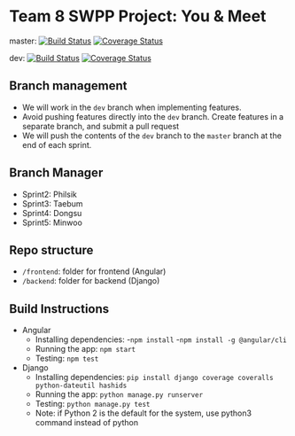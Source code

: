 # Team 8 SWPP Project: You & Meet

master:
[![Build Status](https://travis-ci.org/swsnu/swpp17-team8.svg?branch=master)](https://travis-ci.org/swsnu/swpp17-team8)
[![Coverage Status](https://coveralls.io/repos/github/swsnu/swpp17-team8/badge.svg?branch=master)](https://coveralls.io/github/swsnu/swpp17-team8?branch=master)

dev:
[![Build Status](https://travis-ci.org/swsnu/swpp17-team8.svg?branch=dev)](https://travis-ci.org/swsnu/swpp17-team8)
[![Coverage Status](https://coveralls.io/repos/github/swsnu/swpp17-team8/badge.svg?branch=dev)](https://coveralls.io/github/swsnu/swpp17-team8?branch=dev)

## Branch management

- We will work in the ``dev`` branch when implementing features.
- Avoid pushing features directly into the ``dev`` branch. Create features in a separate branch, and submit a pull request
- We will push the contents of the ``dev`` branch to the ``master`` branch at the end of each sprint.

## Branch Manager

- Sprint2: Philsik
- Sprint3: Taebum
- Sprint4: Dongsu
- Sprint5: Minwoo

## Repo structure

- ``/frontend``: folder for frontend (Angular)
- ``/backend``: folder for backend (Django)

## Build Instructions

- Angular
  - Installing dependencies: 
	-``npm install``
	-``npm install -g @angular/cli``
  - Running the app: ``npm start``
  - Testing: ``npm test``
- Django
  - Installing dependencies: ``pip install django coverage coveralls python-dateutil hashids``
  - Running the app: ``python manage.py runserver``
  - Testing: ``python manage.py test``
  - Note: if Python 2 is the default for the system, use python3 command instead of python

